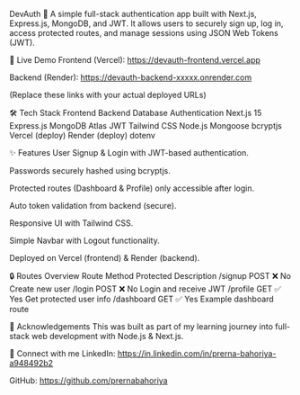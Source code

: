 DevAuth 🔐
A simple full-stack authentication app built with Next.js, Express.js, MongoDB, and JWT.
It allows users to securely sign up, log in, access protected routes, and manage sessions using JSON Web Tokens (JWT).

🚀 Live Demo
Frontend (Vercel): https://devauth-frontend.vercel.app

Backend (Render): https://devauth-backend-xxxxx.onrender.com

(Replace these links with your actual deployed URLs)

🛠️ Tech Stack
Frontend	Backend	Database	Authentication
Next.js 15	Express.js	MongoDB Atlas	JWT
Tailwind CSS	Node.js	Mongoose	bcryptjs
Vercel (deploy)	Render (deploy)		dotenv

✨ Features
User Signup & Login with JWT-based authentication.

Passwords securely hashed using bcryptjs.

Protected routes (Dashboard & Profile) only accessible after login.

Auto token validation from backend (secure).

Responsive UI with Tailwind CSS.

Simple Navbar with Logout functionality.

Deployed on Vercel (frontend) & Render (backend).

🔒 Routes Overview
Route	Method	Protected	Description
/signup	POST	❌ No	Create new user
/login	POST	❌ No	Login and receive JWT
/profile	GET	✅ Yes	Get protected user info
/dashboard	GET	✅ Yes	Example dashboard route

🙌 Acknowledgements
This was built as part of my learning journey into full-stack web development with Node.js & Next.js.

📣 Connect with me
LinkedIn: https://in.linkedin.com/in/prerna-bahoriya-a948492b2

GitHub: https://github.com/prernabahoriya

